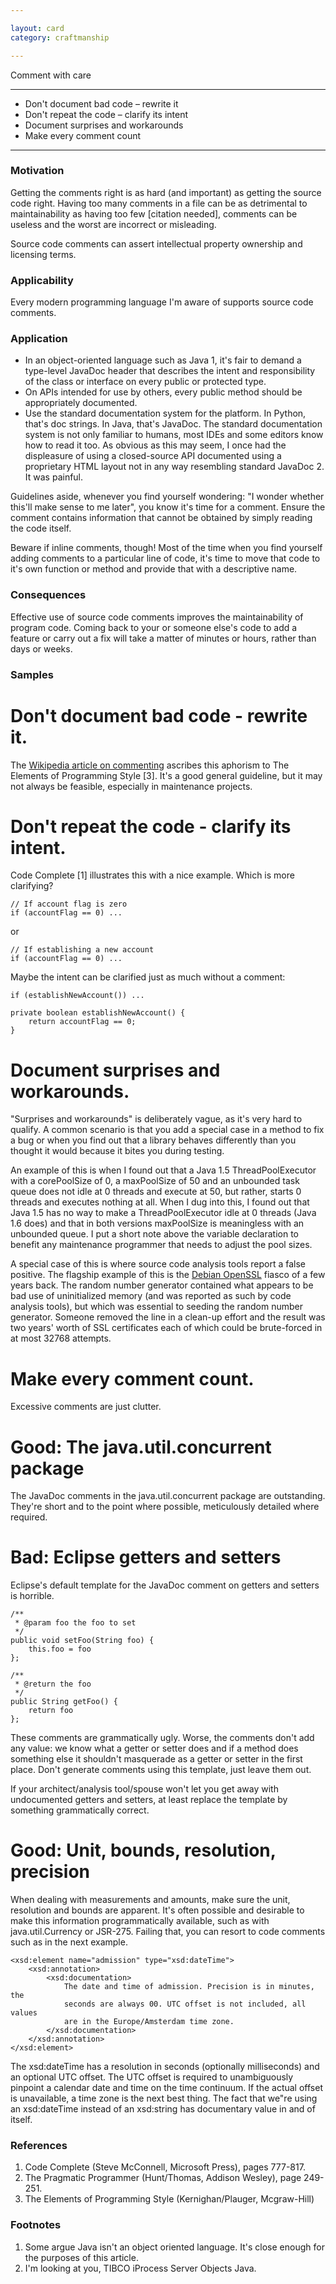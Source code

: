 ```yaml
---

layout: card
category: craftmanship

---
```


Comment with care

---

* Don't document bad code &ndash; rewrite it
* Don't repeat the code &ndash; clarify its intent
* Document surprises and workarounds
* Make every comment count

---

### Motivation

Getting the comments right is as hard (and important) as getting the source code right. Having too many comments in a file can be as detrimental to maintainability as having too few [citation needed], comments can be useless and the worst are incorrect or misleading.

Source code comments can assert intellectual property ownership and licensing terms.

### Applicability

Every modern programming language I'm aware of supports source code comments.

### Application

* In an object-oriented language such as Java 1, it's fair to demand a type-level JavaDoc header that describes the intent and responsibility of the class or interface on every public or protected type.
* On APIs intended for use by others, every public method should be appropriately documented.
* Use the standard documentation system for the platform. In Python, that's doc strings. In Java, that's JavaDoc. The standard documentation system is not only familiar to humans, most IDEs and some editors know how to read it too. As obvious as this may seem, I once had the displeasure of using a closed-source API documented using a proprietary HTML layout not in any way resembling standard JavaDoc 2. It was painful.

Guidelines aside, whenever you find yourself wondering: "I wonder whether this'll make sense to me later", you know it's time for a comment. Ensure the comment contains information that cannot be obtained by simply reading the code itself.

Beware if inline comments, though! Most of the time when you find yourself adding comments to a particular line of code, it's time to move that code to it's own function or method and provide that with a descriptive name.

### Consequences

Effective use of source code comments improves the maintainability of program code. Coming back to your or someone else's code to add a feature or carry out a fix will take a matter of minutes or hours, rather than days or weeks.

### Samples

# Don't document bad code - rewrite it.

The [Wikipedia article on commenting](http://en.wikipedia.org/wiki/Comment_%28computer_programming%29) ascribes this aphorism to The Elements of Programming Style [3]. It's a good general guideline, but it may not always be feasible, especially in maintenance projects.

# Don't repeat the code - clarify its intent.

Code Complete [1] illustrates this with a nice example. Which is more clarifying?

    // If account flag is zero
    if (accountFlag == 0) ...

or

    // If establishing a new account
    if (accountFlag == 0) ...

Maybe the intent can be clarified just as much without a comment:

    if (establishNewAccount()) ...

    private boolean establishNewAccount() {
        return accountFlag == 0;
    }

# Document surprises and workarounds.

"Surprises and workarounds" is deliberately vague, as it's very hard to qualify. A common scenario is that you add a special case in a method to fix a bug or when you find out that a library behaves differently than you thought it would because it bites you during testing.

An example of this is when I found out that a Java 1.5 ThreadPoolExecutor with a corePoolSize of 0, a maxPoolSize of 50 and an unbounded task queue does not idle at 0 threads and execute at 50, but rather, starts 0 threads and executes nothing at all. When I dug into this, I found out that Java 1.5 has no way to make a ThreadPoolExecutor idle at 0 threads (Java 1.6 does) and that in both versions maxPoolSize is meaningless with an unbounded queue. I put a short note above the variable declaration to benefit any maintenance programmer that needs to adjust the pool sizes.

A special case of this is where source code analysis tools report a false positive. The flagship example of this is the [Debian OpenSSL](http://digitaloffense.net/tools/debian-openssl/) fiasco of a few years back. The random number generator contained what appears to be bad use of uninitialized memory (and was reported as such by code analysis tools), but which was essential to seeding the random number generator. Someone removed the line in a clean-up effort and the result was two years' worth of SSL certificates each of which could be brute-forced in at most 32768 attempts.

# Make every comment count.

Excessive comments are just clutter.

# Good: The java.util.concurrent package

The JavaDoc comments in the java.util.concurrent package are outstanding. They're short and to the point where possible, meticulously detailed where required.

# Bad: Eclipse getters and setters

Eclipse's default template for the JavaDoc comment on getters and setters is horrible.

    /**
     * @param foo the foo to set
     */
    public void setFoo(String foo) {
        this.foo = foo
    };

    /**
     * @return the foo
     */
    public String getFoo() {
        return foo
    };

These comments are grammatically ugly. Worse, the comments don't add any value: we know what a getter or setter does and if a method does something else it shouldn't masquerade as a getter or setter in the first place. Don't generate comments using this template, just leave them out.

If your architect/analysis tool/spouse won't let you get away with undocumented getters and setters, at least replace the template by something grammatically correct.

# Good: Unit, bounds, resolution, precision

When dealing with measurements and amounts, make sure the unit, resolution and bounds are apparent. It's often possible and desirable to make this information programmatically available, such as with java.util.Currency or JSR-275. Failing that, you can resort to code comments such as in the next example.

    <xsd:element name="admission" type="xsd:dateTime">
        <xsd:annotation>
            <xsd:documentation>
                The date and time of admission. Precision is in minutes, the
                seconds are always 00. UTC offset is not included, all values
                are in the Europe/Amsterdam time zone.
            </xsd:documentation>
        </xsd:annotation>
    </xsd:element>

The xsd:dateTime has a resolution in seconds (optionally milliseconds) and an optional UTC offset. The UTC offset is required to unambiguously pinpoint a calendar date and time on the time continuum. If the actual offset is unavailable, a time zone is the next best thing. The fact that we"re using an xsd:dateTime instead of an xsd:string has documentary value in and of itself.

### References

1. Code Complete (Steve McConnell, Microsoft Press), pages 777-817.
2. The Pragmatic Programmer (Hunt/Thomas, Addison Wesley), page 249-251.
3. The Elements of Programming Style (Kernighan/Plauger, Mcgraw-Hill)

### Footnotes

1. Some argue Java isn't an object oriented language. It's close enough for the purposes of this article.
2. I'm looking at you, TIBCO iProcess Server Objects Java.


